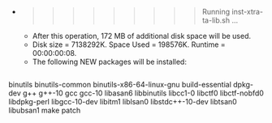 * >>>>>>>>> Running inst-xtra-ta-lib.sh ...
  * After this operation, 172 MB of additional disk space will be used.
  * Disk size = 7138292K. Space Used = 198576K. Runtime = 00:00:00:08.
  * The following NEW packages will be installed:
  ```bash
binutils binutils-common binutils-x86-64-linux-gnu build-essential dpkg-dev
g++ g++-10 gcc gcc-10 libasan6
libbinutils libcc1-0 libctf0 libctf-nobfd0 libdpkg-perl
libgcc-10-dev libitm1 liblsan0 libstdc++-10-dev libtsan0
libubsan1 make patch
  ```
